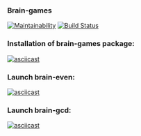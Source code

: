 ### Brain-games

[![Maintainability](https://api.codeclimate.com/v1/badges/3664cee03b2c64b323f1/maintainability)](https://codeclimate.com/github/Roman-Ast/php-project-lvl1/maintainability)
[![Build Status](https://travis-ci.org/Roman-Ast/php-project-lvl1.svg?branch=master)](https://travis-ci.org/Roman-Ast/php-project-lvl1/jobs/587059515)




### Installation of brain-games package:

[![asciicast](https://asciinema.org/a/Su0n0Q4RLWh4YsV85ON7ys9VZ.svg)](https://asciinema.org/a/Su0n0Q4RLWh4YsV85ON7ys9VZ)

### Launch brain-even:

[![asciicast](https://asciinema.org/a/WBcxYh5uY1kNTAI7NRQIQmPW2.svg)](https://asciinema.org/a/WBcxYh5uY1kNTAI7NRQIQmPW2)

### Launch brain-gcd:

[![asciicast](https://asciinema.org/a/nBmzSyF1q2r3DMMrd9dbBOaIo.svg)](https://asciinema.org/a/nBmzSyF1q2r3DMMrd9dbBOaIo)
